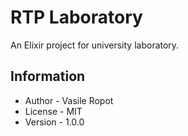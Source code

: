 # RTP Laboratory

An Elixir project for university laboratory.

## Information
<ul>
<li>Author - Vasile Ropot</li>
<li>License - MIT</li>
<li>Version - 1.0.0</li>
</ul>